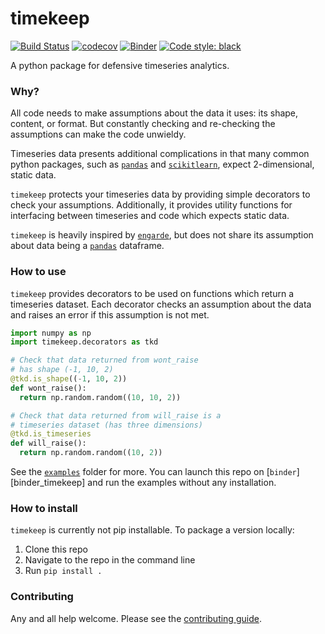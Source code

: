 # timekeep
[![Build Status](https://travis-ci.com/TTitcombe/timekeep.svg?branch=master)](https://travis-ci.com/TTitcombe/timekeep)
[![codecov](https://codecov.io/gh/TTitcombe/timekeep/branch/master/graph/badge.svg)](https://codecov.io/gh/TTitcombe/timekeep)
[![Binder](https://mybinder.org/badge_logo.svg)](https://mybinder.org/v2/gh/TTitcombe/timekeep/master)
[![Code style: black](https://img.shields.io/badge/code%20style-black-000000.svg)](https://github.com/psf/black)

A python package for defensive timeseries analytics.

### Why?
All code needs to make assumptions about the data it uses: its shape, content, or format.
But constantly checking and re-checking the assumptions can make the code unwieldy.

Timeseries data presents additional complications in that many common python packages, such as
[`pandas`][pandas] and [`scikitlearn`][sklearn], expect 2-dimensional, static data.

`timekeep` protects your timeseries data by providing simple decorators to check your assumptions.
Additionally, it provides utility functions for interfacing between timeseries and code which expects
static data.

`timekeep` is heavily inspired by [`engarde`][engarde], but does not share its assumption about
data being a [`pandas`][pandas] dataframe.

### How to use
`timekeep` provides decorators to be used on functions which return a timeseries dataset.
Each decorator checks an assumption about the data and raises an error if this assumption is not met.

```python
import numpy as np
import timekeep.decorators as tkd

# Check that data returned from wont_raise
# has shape (-1, 10, 2)
@tkd.is_shape((-1, 10, 2))
def wont_raise():
  return np.random.random((10, 10, 2))

# Check that data returned from will_raise is a
# timeseries dataset (has three dimensions)
@tkd.is_timeseries
def will_raise():
  return np.random.random((10, 2))
```

See the [`examples`][examples] folder for more. You can launch this repo on [`binder`][binder_timekeep] 
and run the examples without any installation.

### How to install
`timekeep` is currently not pip installable. To package a version locally:
1. Clone this repo
2. Navigate to the repo in the command line
3. Run `pip install .`

### Contributing
Any and all help welcome. Please see the [contributing guide][contributing].

[binder]: https://mybinder.org/v2/gh/TTitcombe/timekeep/master
[engarde]: https://github.com/engarde-dev/engarde
[pandas]: https://pandas.pydata.org/
[sklearn]: https://scikit-learn.org/stable/index.html

[contributing]: CONTRIBUTING.md
[examples]: examples/